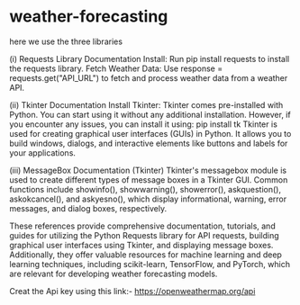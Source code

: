 # weather-forecasting 
here we use the three libraries 

(i) Requests Library Documentation
Install: Run pip install requests to install the requests library.
Fetch Weather Data: Use response = requests.get("API_URL") to fetch and process weather data from a weather API.


(ii) Tkinter Documentation
Install Tkinter: Tkinter comes pre-installed with Python. You can start using it without any additional installation. However, if you encounter any issues, you can install it using:
pip install tk
Tkinter is used for creating graphical user interfaces (GUIs) in Python. It allows you to build windows, dialogs, and interactive elements like buttons and labels for your applications.


(iii) MessageBox Documentation (Tkinter)
Tkinter's messagebox module is used to create different types of message boxes in a Tkinter GUI. Common functions include showinfo(), showwarning(), showerror(), askquestion(), askokcancel(), and askyesno(), which display informational, warning, error messages, and dialog boxes, respectively.

These references provide comprehensive documentation, tutorials, and guides for utilizing the 
Python Requests library for API requests, building graphical user interfaces using Tkinter, and 
displaying message boxes. Additionally, they offer valuable resources for machine learning and 
deep learning techniques, including scikit-learn, TensorFlow, and PyTorch, which are relevant 
for developing weather forecasting models.

Creat the Api key using this link:- https://openweathermap.org/api 
